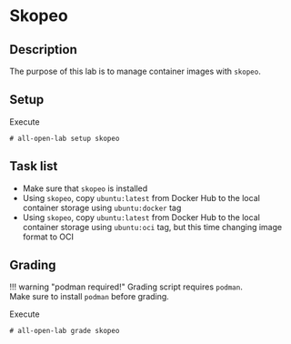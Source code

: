# Skopeo

## Description
The purpose of this lab is to manage container images with `skopeo`.

## Setup
Execute
```console
# all-open-lab setup skopeo
```

## Task list
* Make sure that `skopeo` is installed
* Using `skopeo`, copy `ubuntu:latest` from Docker Hub to the local container storage using `ubuntu:docker` tag
* Using `skopeo`, copy `ubuntu:latest` from Docker Hub to the local container storage using `ubuntu:oci` tag, but this time changing image format to OCI

## Grading

!!! warning "podman required!"
    Grading script requires `podman`. <br/>
    Make sure to install `podman` before grading.

Execute
```console
# all-open-lab grade skopeo
```
